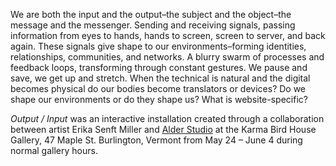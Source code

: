 We are both the input and the output–the subject and the object–the message and the messenger. Sending and receiving signals, passing information from eyes to hands, hands to screen, screen to server, and back again. These signals give shape to our environments–forming identities, relationships, communities, and networks. A blurry swarm of processes and feedback loops, transforming through constant gestures. We pause and save, we get up and stretch. When the technical is natural and the digital becomes physical do our bodies become translators or devices? Do we shape our environments or do they shape us? What is website-specific?

*Output / Input* was an interactive installation created through a collaboration between artist Erika Senft Miller and [Alder Studio](https://alder.world) at the Karma Bird House Gallery, 47 Maple St. Burlington, Vermont from May 24 – June 4 during normal gallery hours.